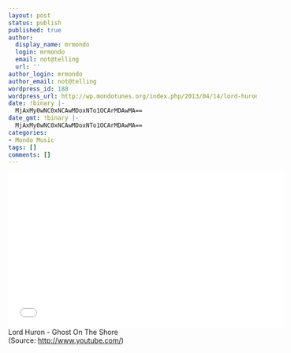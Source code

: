 ```yaml
---
layout: post
status: publish
published: true
author:
  display_name: mrmondo
  login: mrmondo
  email: not@telling
  url: ''
author_login: mrmondo
author_email: not@telling
wordpress_id: 188
wordpress_url: http://wp.mondotunes.org/index.php/2013/04/14/lord-huron-ghost-on-the-shore/
date: !binary |-
  MjAxMy0wNC0xNCAwMDoxNTo1OCArMDAwMA==
date_gmt: !binary |-
  MjAxMy0wNC0xNCAwMDoxNTo1OCArMDAwMA==
categories:
- Mondo Music
tags: []
comments: []
---
```

<iframe width="560" height="315" src="//www.youtube.com/embed/GfuXLZllEEY" frameborder="0"> </iframe>
Lord Huron - Ghost On The Shore
<div class="attribution">(<span>Source:</span> <a href="http://www.youtube.com/">http://www.youtube.com/</a>)</div>
